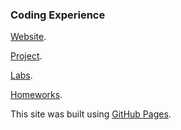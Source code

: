 ### Coding Experience
[Website](https://pages.github.com/).

[Project](https://pages.github.com/).

[Labs](https://pages.github.com/).

[Homeworks](https://pages.github.com/).

This site was built using [GitHub Pages](https://pages.github.com/).

